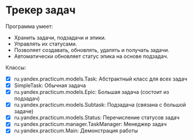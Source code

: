 # Трекер задач

Программа умеет:
- Хранить задачи, подзадачи и эпики.
- Управлять их статусами.
- Позволяет создавать, обновлять, удалять и получать задачи.
- Автоматически обновляет статус эпика на основе подзадач.

Классы:
- [x] ru.yandex.practicum.models.Task: Абстрактный класс для всех задач
- [x] SimpleTask: Обычная задача
- [x] ru.yandex.practicum.models.Epic: Большая задача (состоит из подзадач)
- [x] ru.yandex.practicum.models.Subtask: Подзадача (связана с большой задаче)
- [x] ru.yandex.practicum.models.Status: Перечисление статусов задач
- [x] ru.yandex.practicum.manager.TaskManager: Менеджер задач
- [x] ru.yandex.practicum.Main: Демонстрация работы
